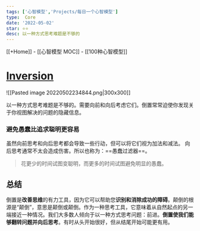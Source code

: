 ```yaml
---
tags: ['心智模型','Projects/每日一个心智模型']
type:  Core
date: '2022-05-02'
star: ⭐⭐
desc: 以一种方式思考难题是不够的
---
```

[[+Home]] - [[心智模型 MOC]] - [[100种心智模型]]


# **[Inversion](https://fs.blog/2013/10/inversion/)**
![[Pasted image 20220502234844.png|300x300]]



以一种方式思考难题是不够的。需要向前和向后考虑它们。倒置常常迫使你发现关于你视图解决的问题的隐藏信息。


### 避免愚蠢比追求聪明更容易

虽然向前思考和向后思考都会导致一些行动，但可以将它们视为加法和减法。
向后思考通常不太会造成伤害。所以也称为：==愚蠢过滤器==。


>花更少的时间试图变聪明，而更多的时间试图避免明显的愚蠢。




## 总结
倒置是**改善思维**的有力工具，因为它可以帮助您**识别和消除成功的障碍**。颠倒的根源是“颠倒”，意思是颠倒或颠倒。作为一种思考工具，它意味着从自然起点的另一端接近一种情况。我们大多数人倾向于以一种方式思考问题：前进。**倒置使我们能够翻转问题并向后思考**。有时从头开始很好，但从结尾开始可能更有用。